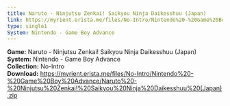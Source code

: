 ```yaml
---
title: Naruto - Ninjutsu Zenkai! Saikyou Ninja Daikesshuu (Japan)
link: https://myrient.erista.me/files/No-Intro/Nintendo%20-%20Game%20Boy%20Advance/Naruto%20-%20Ninjutsu%20Zenkai!%20Saikyou%20Ninja%20Daikesshuu%20(Japan).zip
type: single1
System: Nintendo - Game Boy Advance
---
```

<b>Game:</b> Naruto - Ninjutsu Zenkai! Saikyou Ninja Daikesshuu (Japan)<br>
<b>System:</b> Nintendo - Game Boy Advance<br>
<b>Collection:</b> No-Intro<br>
<b>Download:</b> https://myrient.erista.me/files/No-Intro/Nintendo%20-%20Game%20Boy%20Advance/Naruto%20-%20Ninjutsu%20Zenkai!%20Saikyou%20Ninja%20Daikesshuu%20(Japan).zip
